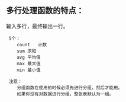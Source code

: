 ## 多行处理函数的特点：
   输入多行，最终输出一行。

	 5个：
		count	计数
		sum	求和
		avg	平均值
		max	最大值
		min	最小值
	
	 注意：
		分组函数在使用的时候必须先进行分组，然后才能用。
		如果你没有对数据进行分组，整张表默认为一组。
